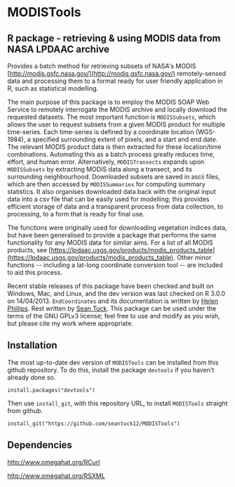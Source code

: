 MODISTools
=============
R package - retrieving & using MODIS data from NASA LPDAAC archive
-------------

Provides a batch method for retrieving subsets of NASA's MODIS [http://modis.gsfc.nasa.gov/](http://modis.gsfc.nasa.gov/) remotely-sensed data and processing them to a format ready for user friendly application in R, such as statistical modelling.

The main purpose of this package is to employ the MODIS SOAP Web Service to remotely interrogate the MODIS archive and locally download the requested datasets. The most important function is `MODISSubsets`, which allows the user to request subsets from a given MODIS product for multiple time-series. Each time-series is defined by a coordinate location (WGS-1984), a specified surrounding extent of pixels, and a start and end date. The relevant MODIS product data is then extracted for these location/time combinations. Automating this as a batch process greatly reduces time, effort, and human error. Alternatively, `MODISTransects` expands upon `MODISSubsets` by extracting MODIS data along a transect, and its surrounding neighbourhood. Downloaded subsets are saved in ascii files, which are then accessed by `MODISSummaries` for computing summary statistics. It also organises downloaded data back with the original input data into a csv file that can be easily used for modelling; this provides efficient storage of data and a transparent process from data collection, to processing, to a form that is ready for final use.

The functions were originally used for downloading vegetation indices data, but have been generalised to provide a package that performs the same functionality for any MODIS data for similar aims. For a list of all MODIS products, see [https://lpdaac.usgs.gov/products/modis_products_table](https://lpdaac.usgs.gov/products/modis_products_table). Other minor functions -- including a lat-long coordinate conversion tool -- are included to aid this process.

Recent stable releases of this package have been checked and built on Windows, Mac, and Linux, and the dev version was last checked on R 3.0.0 on 14/04/2013. `EndCoordinates` and its documentation is written by [Helen Phillips](https://github.com/helenphillips). Rest written by [Sean Tuck](https://github.com/seantuck12). This package can be used under the terms of the GNU GPLv3 license; feel free to use and modify as you wish, but please cite my work where appropriate.


Installation
---------

The most up-to-date dev version of `MODISTools` can be installed from this github repository. To do this, install the package `devtools` if you haven't already done so.
```
install.packages("devtools")
```
Then use `install_git`, with this repository URL, to install `MODISTools` straight from github.
```
install_git("https://github.com/seantuck12/MODISTools")
```


Dependencies
----------

http://www.omegahat.org/RCurl

http://www.omegahat.org/RSXML